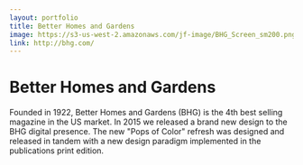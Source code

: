 ```yaml
---
layout: portfolio
title: Better Homes and Gardens
image: https://s3-us-west-2.amazonaws.com/jf-image/BHG_Screen_sm200.png
link: http://bhg.com/
---
```


# Better Homes and Gardens

Founded in 1922, Better Homes and Gardens (BHG) is the 4th best selling magazine in the US market. In 2015 we released a brand new design to the BHG digital presence. The new "Pops of Color" refresh was designed and released in tandem with a new design paradigm implemented in the publications print edition.

